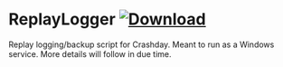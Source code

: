 # ReplayLogger [![Download](https://img.shields.io/badge/Download-Pre--Release-orange)](https://github.com/MicaLovesKPOP/ReplayLogger/releases/latest)

Replay logging/backup script for Crashday. Meant to run as a Windows service. More details will follow in due time.

<!---
## Table of Contents
- [Features](#features)
- [Usage](#usage)
- [Screenshots](#screenshots)
- [Acknowledgements](#acknowledgements)
- [License](#license)


## Features

- Lorem ipsum

## Usage

- Lorem ipsum

## Screenshots

| LORUM | IPSUM |
| --- | --- |
| ![IPSUM](screenshots/1.png) | ![LOREM](screenshots/2.png) |

## Acknowledgements

This project makes use of some code and text generated with the help of [Bing Chat](https://www.bing.com/search?q=Bing+AI&showconv=1) and [ChatGPT](https://chat.openai.com/).

## License

This project is licensed under the GNU GPLv3 License. See the [LICENSE](https://github.com/MicaLovesKPOP/WinterBot/blob/main/LICENSE) file for details.
-->
